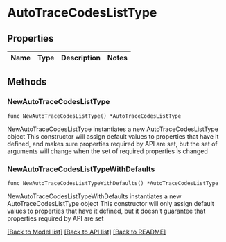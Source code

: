 # AutoTraceCodesListType

## Properties

Name | Type | Description | Notes
------------ | ------------- | ------------- | -------------

## Methods

### NewAutoTraceCodesListType

`func NewAutoTraceCodesListType() *AutoTraceCodesListType`

NewAutoTraceCodesListType instantiates a new AutoTraceCodesListType object
This constructor will assign default values to properties that have it defined,
and makes sure properties required by API are set, but the set of arguments
will change when the set of required properties is changed

### NewAutoTraceCodesListTypeWithDefaults

`func NewAutoTraceCodesListTypeWithDefaults() *AutoTraceCodesListType`

NewAutoTraceCodesListTypeWithDefaults instantiates a new AutoTraceCodesListType object
This constructor will only assign default values to properties that have it defined,
but it doesn't guarantee that properties required by API are set


[[Back to Model list]](../README.md#documentation-for-models) [[Back to API list]](../README.md#documentation-for-api-endpoints) [[Back to README]](../README.md)


